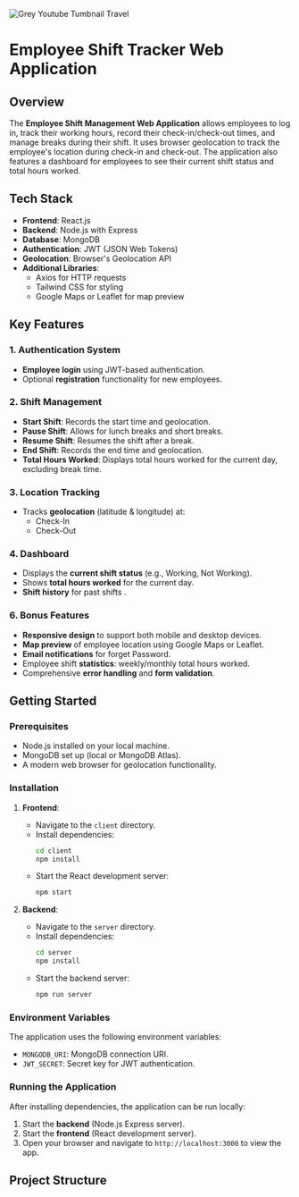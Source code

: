 ![Grey Youtube Tumbnail Travel](https://github.com/user-attachments/assets/b71b46d9-086d-4b5a-89cc-dcb62dfa043f)
# Employee Shift Tracker Web Application

## Overview
The **Employee Shift Management Web Application** allows employees to log in, track their working hours, record their check-in/check-out times, and manage breaks during their shift. It uses browser geolocation to track the employee's location during check-in and check-out. The application also features a dashboard for employees to see their current shift status and total hours worked.

## Tech Stack
- **Frontend**: React.js
- **Backend**: Node.js with Express
- **Database**: MongoDB
- **Authentication**: JWT (JSON Web Tokens)
- **Geolocation**: Browser's Geolocation API
- **Additional Libraries**: 
  - Axios for HTTP requests
  - Tailwind CSS for styling
  - Google Maps or Leaflet for map preview 
  
## Key Features

### 1. Authentication System
- **Employee login** using JWT-based authentication.
- Optional **registration** functionality for new employees.
  
### 2. Shift Management
- **Start Shift**: Records the start time and geolocation.
- **Pause Shift**: Allows for lunch breaks and short breaks.
- **Resume Shift**: Resumes the shift after a break.
- **End Shift**: Records the end time and geolocation.
- **Total Hours Worked**: Displays total hours worked for the current day, excluding break time.

### 3. Location Tracking
- Tracks **geolocation** (latitude & longitude) at:
  - Check-In
  - Check-Out
  
### 4. Dashboard
- Displays the **current shift status** (e.g., Working, Not Working).
- Shows **total hours worked** for the current day.
- **Shift history** for past shifts .
  

### 6. Bonus Features 
- **Responsive design** to support both mobile and desktop devices.
- **Map preview** of employee location using Google Maps or Leaflet.
- **Email notifications** for forget Password.
- Employee shift **statistics**: weekly/monthly total hours worked.
- Comprehensive **error handling** and **form validation**.

## Getting Started

### Prerequisites
- Node.js installed on your local machine.
- MongoDB set up (local or MongoDB Atlas).
- A modern web browser for geolocation functionality.

### Installation

1. **Frontend**:
    - Navigate to the `client` directory.
    - Install dependencies:
      ```bash
      cd client
      npm install
      ```
    - Start the React development server:
      ```bash
      npm start
      ```

2. **Backend**:
    - Navigate to the `server` directory.
    - Install dependencies:
      ```bash
      cd server
      npm install
      ```
    - Start the backend server:
      ```bash
      npm run server
      ```


### Environment Variables
The application uses the following environment variables:
- `MONGODB_URI`: MongoDB connection URI.
- `JWT_SECRET`: Secret key for JWT authentication.


### Running the Application
After installing dependencies, the application can be run locally:
1. Start the **backend** (Node.js Express server).
2. Start the **frontend** (React development server).
3. Open your browser and navigate to `http://localhost:3000` to view the app.


## Project Structure

